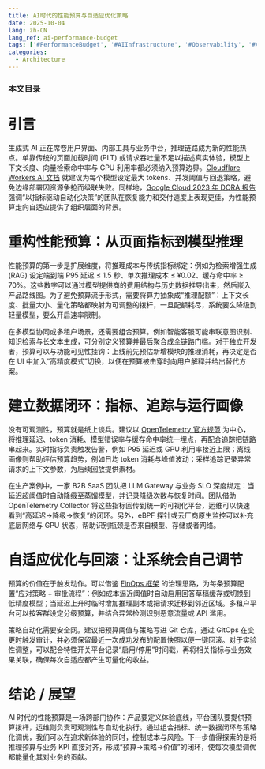 ```yaml
---
title: AI时代的性能预算与自适应优化策略
date: 2025-10-04
lang: zh-CN
lang_ref: ai-performance-budget
tags: ['#PerformanceBudget', '#AIInfrastructure', '#Observability', '#Automation', '#FinOps']
categories:
  - Architecture
---
```


### 本文目录
<!-- toc -->

# 引言
生成式 AI 正在席卷用户界面、内部工具与业务中台，推理链路成为新的性能热点。单靠传统的页面加载时间 (PLT) 或请求吞吐量不足以描述真实体验，模型上下文长度、向量检索命中率与 GPU 利用率都必须纳入预算边界。[Cloudflare Workers AI 文档](https://developers.cloudflare.com/workers-ai/) 就建议为每个模型设定最大 tokens、并发阈值与回退策略，避免边缘部署因资源争抢而级联失败。同样地，[Google Cloud 2023 年 DORA 报告](https://cloud.google.com/blog/products/devops-sre/dora-2023-accelerate-state-of-devops-report-now-available) 强调“以指标驱动自动化决策”的团队在恢复能力和交付速度上表现更佳，为性能预算走向自适应提供了组织层面的背景。

# 重构性能预算：从页面指标到模型推理
性能预算的第一步是扩展维度，将推理成本与传统指标绑定：例如为检索增强生成 (RAG) 设定端到端 P95 延迟 ≤ 1.5 秒、单次推理成本 ≤ ¥0.02、缓存命中率 ≥ 70%。这些数字可以通过模型提供商的费用结构与历史数据推导出来，然后嵌入产品路线图。为了避免预算流于形式，需要将算力抽象成“推理配额”：上下文长度、批量大小、量化策略都映射为可调整的拨杆，一旦配额耗尽，系统要么降级到轻量模型，要么开启速率限制。

在多模型协同或多租户场景，还需要组合预算。例如智能客服可能串联意图识别、知识检索与长文本生成，可分别定义预算并最后聚合成全链路门槛。对于独立开发者，预算可以与功能可见性挂钩：上线前先预估新增模块的推理消耗，再决定是否在 UI 中加入“高精度模式”切换，以便在预算被击穿时向用户解释并给出替代方案。

# 建立数据闭环：指标、追踪与运行画像
没有可观测性，预算就是纸上谈兵。建议以 [OpenTelemetry 官方规范](https://opentelemetry.io/docs/) 为中心，将推理延迟、token 消耗、模型错误率与缓存命中率统一埋点，再配合追踪把链路串起来。实时指标负责触发告警，例如 P95 延迟或 GPU 利用率接近上限；离线画像则帮助评估预算趋势，例如日均 token 消耗与峰值波动；采样追踪记录异常请求的上下文参数，为后续回放提供素材。

在生产案例中，一家 B2B SaaS 团队把 LLM Gateway 与业务 SLO 深度绑定：当延迟超阈值时自动降级至蒸馏模型，并记录降级次数与恢复时间。团队借助 OpenTelemetry Collector 将这些指标回传到统一的可视化平台，运维可以快速看到“高延迟→降级→恢复”的闭环。另外，eBPF 探针或云厂商原生监控可以补充底层网络与 GPU 状态，帮助识别瓶颈是否来自模型、存储或者网络。

# 自适应优化与回滚：让系统会自己调节
预算的价值在于触发动作。可以借鉴 [FinOps 框架](https://www.finops.org/framework/) 的治理思路，为每条预算配置“应对策略 + 审批流程”：例如成本逼近阈值时自动启用回答草稿缓存或切换到低精度模型；当延迟上升时临时增加推理副本或把请求迁移到邻近区域。多租户平台可以按客群设定分级预算，并结合异常检测识别恶意流量或 API 滥用。

策略自动化需要安全网。建议把预算阈值与策略写进 Git 仓库，通过 GitOps 在变更时触发审计，并必须保留最近一次成功发布的配置快照以便一键回滚。对于实验性调整，可以配合特性开关平台记录“启用/停用”时间戳，再将相关指标与业务效果关联，确保每次自适应都产生可量化的收益。

# 结论 / 展望
AI 时代的性能预算是一场跨部门协作：产品要定义体验底线，平台团队要提供预算拨杆，运维则负责可观测性与自动化执行。通过组合指标、统一数据闭环与策略化调优，我们可以在追求新体验的同时，控制成本与风险。下一步值得探索的是将推理预算与业务 KPI 直接对齐，形成“预算→策略→价值”的闭环，使每次模型调优都能量化其对业务的贡献。
